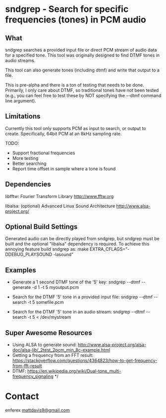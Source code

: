 sndgrep - Search for specific frequencies (tones) in PCM audio
==============================================================


What
----
sndgrep searches a provided input file or direct PCM stream of audio data for a
specified tone.  This tool was originally designed to find DTMF tones in audio
streams.

This tool can also generate tones (including dtmf) and write that output to a
file.

This is pre-alpha and there is a ton of testing that needs to be done.
Primarily, I only care about DTMF, so traditional tones have not been tested
(e.g., you can feel free to test these by NOT specifying the --dtmf command
line argument).


Limitations
-----------
Currently this tool only supports PCM as input to search, or output to create.
Specifically, 64bit PCM at an 8kHz sampling rate.

TODO: 
* Support fractional frequencies
* More testing
* Better searching
* Report time offset in sample where a tone is found


Dependencies
------------
libfftw: Fourier Transform Library
http://www.fftw.org

libalsa: (optional) Advanced Linux Sound Architecture
http://www.alsa-project.org/


Optional Build Settings
-----------------------
Generated audio can be directly played from sndgrep, but sndgrep must be built
and the optional "libalsa" dependency is required.  To achieve this annoying
feature build sndgrep as:
    make EXTRA_CFLAGS="-DDEBUG_PLAYSOUND -lasound"


Examples
--------
* Generate a 1 second DTMF tone of the '5' key:
sndgrep --dtmf --generate -d 1 -t 5 myoutput.pcm

* Search for the DTMF '5' tone in a provided input file:
sndgrep --dtmf --search -t 5 somefile.pcm

* Search for the DTMF '5' tone in an audio stream:
sndgrep --dtmf --search -t 5 < /dev/mystream


Super Awesome Resources
-----------------------
* Using ALSA to generate sound: http://www.alsa-project.org/alsa-doc/alsa-lib/_2test_2pcm_min_8c-example.html
* Getting a frequency from an FFT result: https://stackoverflow.com/questions/4364823/how-to-get-frequency-from-fft-result
* DTMF: https://en.wikipedia.org/wiki/Dual-tone_multi-frequency_signaling */


Contact
=======
enferex 
mattdavis9@gmail.com
